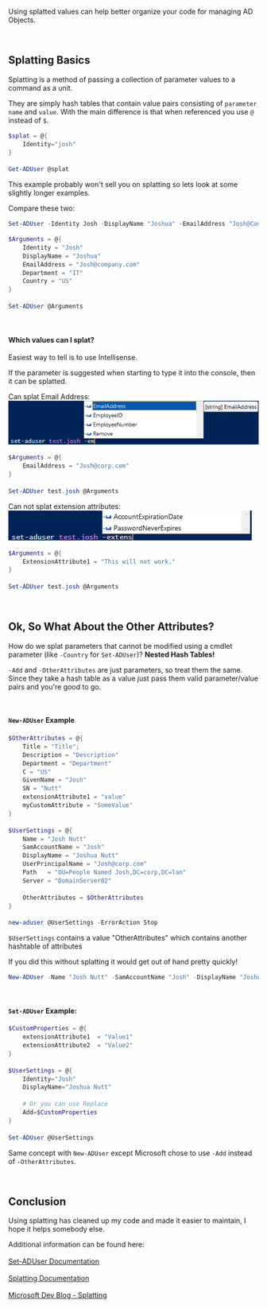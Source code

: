 Using splatted values can help better organize your code for managing AD Objects.

<br>

## Splatting Basics
Splatting is a method of passing a collection of parameter values to a command as a unit. 

They are simply hash tables that contain value pairs consisting of ```parameter name``` and ```value```. With the main difference is that when referenced you use ```@``` instead of ```$```.

```powershell
$splat = @{
	Identity="josh"
}

Get-ADUser @splat
```

This example probably won't sell you on splatting so lets look at some slightly longer examples.

Compare these two:

```powershell
Set-ADUser -Identity Josh -DisplayName "Joshua" -EmailAddress "Josh@Company.com" -Department "IT" -Country "US"
```

```powershell
$Arguments = @{
	Identity = "Josh"
	DisplayName = "Joshua"
	EmailAddress = "Josh@company.com"
	Department = "IT"
	Country = "US"
}

Set-ADUser @Arguments
```

<br>

#### Which values can I splat?
Easiest way to tell is to use Intellisense.

If the parameter is suggested when starting to type it into the console, then it can be splatted.

Can splat Email Address:<br>
![PowerShell Console Image](_posts/splat01.png?raw=true)

```powershell
$Arguments = @{
	EmailAddress = "Josh@corp.com"
}

Set-ADUser test.josh @Arguments
```

Can not splat extension attributes:<br>
![PowerShell Console Image](_posts/splat02.png?raw=true)

```powershell
$Arguments = @{
	ExtensionAttribute1 = "This will not work."
}

Set-ADUser test.josh @Arguments
```

<br>

## Ok, So What About the Other Attributes?
How do we splat parameters that cannot be modified using a cmdlet parameter (like ```-Country``` for ```Set-ADUser```)?
**Nested Hash Tables!**

```-Add``` and ```-OtherAttributes``` are just parameters, so treat them the same.  Since they take a hash table as a value just pass them valid parameter/value pairs and you're good to go.

<br>

#### ```New-ADUser``` Example

```powershell
$OtherAttributes = @{
    Title = "Title";
    Description = "Description"
    Department = "Department"
    C = "US"
    GivenName = "Josh"
    SN = "Nutt"
    extensionAttribute1 = "value"
    myCustomAttribute = "SomeValue"
}

$UserSettings = @{
    Name = "Josh Nutt"
    SamAccountName = "Josh"
    DisplayName = "Joshua Nutt"
    UserPrincipalName = "Josh@corp.com"
    Path   = "OU=People Named Josh,DC=corp,DC=lan"
    Server = "DomainServer02"

    OtherAttributes = $OtherAttributes
}

new-aduser @UserSettings -ErrorAction Stop
```

```$UserSettings``` contains a value "OtherAttributes" which contains another hashtable of attributes

If you did this without splatting it would get out of hand pretty quickly!

```powershell
New-ADUser -Name "Josh Nutt" -SamAccountName "Josh" -DisplayName "Joshua Nutt" -OtherAttributes @{Title="Title";Department="Department";C = "US";SN = "Nutt";extensionAttribute1 = "value"}
```

<br>

#### ```Set-ADUser``` Example:

```powershell
$CustomProperties = @{
	extensionAttribute1  = "Value1"
	extensionAttribute2  = "Value2"
}

$UserSettings = @{
	Identity="Josh"
	DisplayName="Joshua Nutt"

	# Or you can use Replace
	Add=$CustomProperties
}

Set-ADUser @UserSettings
```

Same concept with ```New-ADUser``` except Microsoft chose to use ```-Add``` instead of ```-OtherAttributes```.

<br>	

## Conclusion
Using splatting has cleaned up my code and made it easier to maintain, I hope it helps somebody else.

Additional information can be found here: <br>	
[Set-ADUser Documentation](https://docs.microsoft.com/en-us/powershell/module/addsadministration/set-aduser?view=win10-ps#parameters) 
<br>	
[Splatting Documentation](https://docs.microsoft.com/en-us/powershell/module/microsoft.powershell.core/about/about_splatting?view=powershell-7.1)
<br>	
[Microsoft Dev Blog - Splatting](https://devblogs.microsoft.com/scripting/use-splatting-to-simplify-your-powershell-scripts/)
